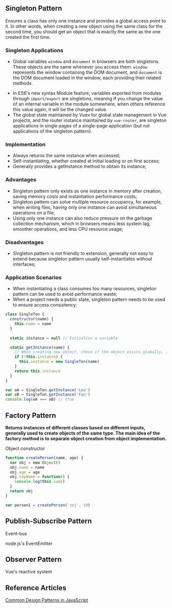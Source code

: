 ## Singleton Pattern

Ensures a class has only one instance and provides a global access point to it. In other words, when creating a new object using the same class for the second time, you should get an object that is exactly the same as the one created the first time.

### Singleton Applications

* Global variables `window` and `document` in browsers are both singletons. These objects are the same whenever you access them. `window` represents the window containing the DOM document, and `document` is the DOM document loaded in the window, each providing their related methods.

- In ES6's new syntax Module feature, variables exported from modules through `import/export` are singletons, meaning if you change the value of an internal variable in the module somewhere, when others reference this value again, it will be the changed value.
- The global state maintained by Vuex for global state management in Vue projects, and the router instance maintained by `vue-router`, are singleton applications in single pages of a single-page application (but not applications of the singleton pattern).

### Implementation

- Always returns the same instance when accessed;
- Self-instantiating, whether created at initial loading or on first access;
- Generally provides a getInstance method to obtain its instance;

### Advantages

- Singleton pattern only exists as one instance in memory after creation, saving memory costs and instantiation performance costs;
- Singleton pattern can solve multiple resource occupancy, for example, when writing files, having only one instance can avoid simultaneous operations on a file;
- Using only one instance can also reduce pressure on the garbage collection mechanism, which in browsers means less system lag, smoother operations, and less CPU resource usage;

### Disadvantages

- Singleton pattern is not friendly to extension, generally not easy to extend because singleton pattern usually self-instantiates without interfaces;

### Application Scenarios

- When instantiating a class consumes too many resources, singleton pattern can be used to avoid performance waste;
- When a project needs a public state, singleton pattern needs to be used to ensure access consistency;

``` js
class SingleTon {
  constructor(name) {
    this.name = name
  }
  
  static instance = null // Initialize a variable

  static getInstance(name) {
    // When creating new object, check if the object exists globally, if yes, return that object, if no, create a new object and return it.
    if (!this.instance) {
      this.instance = new SingleTon(name)
    }
    return this.instance
  }
}

var oA = SingleTon.getInstance('Lee')
var oB = SingleTon.getInstance('Fan')
console.log(oA === oB) // true
```

## Factory Pattern

**Returns instances of different classes based on different inputs, generally used to create objects of the same type. The main idea of the factory method is to separate object creation from object implementation.**

Object constructor

``` js
function createPerson(name, age) {
  var obj = new Object()
  obj.name = name
  obj.age = age
  obj.sayName = function() {
    console.log(this.name)
  }
  return obj
}

var person1 = createPerson('zsj', 19)
```

## Publish-Subscribe Pattern

Event-bus

node.js's EventEmitter

## Observer Pattern

Vue's reactive system

## Reference Articles

[Common Design Patterns in JavaScript](https://juejin.im/post/6844903607452581896#heading-0)